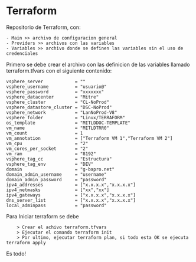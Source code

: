 # Terraform

Repositorio de Terraform, con:

    - Main >> archivo de configuracion general
    - Providers >> archivos con las variables 
    - Variables >> archivo donde se definen las variables sin el uso de credenciales

Primero se debe crear el archivo con las definicion de las variables llamado terraform.tfvars con el siguiente contenido:

    vsphere_server            = ""
    vsphere_username          = "usuario@"
    vsphere_password          = "xxxxxxx"
    vsphere_datacenter        = "Mitre"
    vsphere_cluster           = "CL-NoProd"
    vsphere_datastore_cluster = "DSC-NoProd"
    vsphere_network           = "LanNoProd-V8"
    vsphere_folder            = "Linux/TERRAFORM"
    os_template               = "MITLDDOC-TEMPLATE"
    vm_name                   = "MITLDTRR0"
    vm_count                  = 1
    vm_annotation             = ["Terraform VM 1","Terraform VM 2"]
    vm_cpu                    = "2"
    vm_cores_per_socket       = "2"
    vm_ram                    = "8192"
    vsphere_tag_cc            = "Estructura"
    vsphere_tag_env           = "DEV"
    domain                    = "g-bapro.net"
    domain_admin_username     = "username"
    domain_admin_password     = "password"
    ipv4_addresses            = ["x.x.x.x","x.x.x.x"]
    ipv4_netmasks             = ["xx","xx"]
    ipv4_gateways             = ["x.x.x.x","x.x.x.x"]
    dns_server_list           = ["x.x.x.x","x.x.x.x"]
    local_adminpass           = "password"

Para Iniciar terraform se debe
        
        > Crear el achivo terraform.tfvars
        > Ejecutar el comando terraform init
        > Por ultimo, ejecutar terraform plan, si todo esta OK se ejecuta terraform apply
        
    
Es todo!
